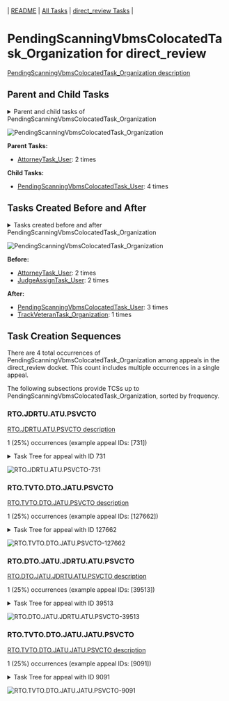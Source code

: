 <!-- DO NOT EDIT THIS FILE.  This file is autogenerated. -->
| [README](../README.md) | [All Tasks](../alltasks.md) | [direct_review Tasks](tasklist.md) |

# PendingScanningVbmsColocatedTask_Organization for direct_review

[PendingScanningVbmsColocatedTask_Organization description](../descr/PendingScanningVbmsColocatedTask_Organization.md)

## Parent and Child Tasks

<details><summary markdown='span'>Parent and child tasks of PendingScanningVbmsColocatedTask_Organization
</summary>

```
digraph G {
rankdir=LR;
node [shape=box]
"PendingScanningVbmsColocatedTask_Organization" -> "PendingScanningVbmsColocatedTask_User" [label=4]
"AttorneyTask_User" -> "PendingScanningVbmsColocatedTask_Organization" [label=2]
}
```
</details>

![PendingScanningVbmsColocatedTask_Organization](dot/PendingScanningVbmsColocatedTask_Organization-parentchild.dot.png)

**Parent Tasks:**

   * [AttorneyTask_User](AttorneyTask_User.md): 2 times

**Child Tasks:**

   * [PendingScanningVbmsColocatedTask_User](PendingScanningVbmsColocatedTask_User.md): 4 times

## Tasks Created Before and After

<details><summary markdown='span'>Tasks created before and after PendingScanningVbmsColocatedTask_Organization</summary>

```
digraph G {
rankdir=LR;

"PendingScanningVbmsColocatedTask_Organization" -> "PendingScanningVbmsColocatedTask_User" [label=3]
"PendingScanningVbmsColocatedTask_Organization" -> "TrackVeteranTask_Organization" [label=1]
"JudgeAssignTask_User" -> "PendingScanningVbmsColocatedTask_Organization" [label=2]
"AttorneyTask_User" -> "PendingScanningVbmsColocatedTask_Organization" [label=2]
}
```
</details>

![PendingScanningVbmsColocatedTask_Organization](dot/PendingScanningVbmsColocatedTask_Organization.dot.png)

**Before:**

   * [AttorneyTask_User](AttorneyTask_User.md): 2 times
   * [JudgeAssignTask_User](JudgeAssignTask_User.md): 2 times

**After:**

   * [PendingScanningVbmsColocatedTask_User](PendingScanningVbmsColocatedTask_User.md): 3 times
   * [TrackVeteranTask_Organization](TrackVeteranTask_Organization.md): 1 times

## Task Creation Sequences

There are 4 total occurrences of PendingScanningVbmsColocatedTask_Organization among appeals in the direct_review docket.  This count includes multiple occurrences in a single appeal.

The following subsections provide TCSs up to PendingScanningVbmsColocatedTask_Organization, sorted by frequency.

### RTO.JDRTU.ATU.PSVCTO

[RTO.JDRTU.ATU.PSVCTO description](../descr/RTO.JDRTU.ATU.PSVCTO.md)

1 (25%) occurrences (example appeal IDs: [731])

<details><summary markdown='span'>Task Tree for appeal with ID 731</summary>

```
@startuml
skinparam {
  ObjectBorderColor #555
  ObjectBorderThickness 0
  ObjectFontStyle bold
  ObjectFontSize 14
  ObjectAttributeFontColor #333
  ObjectAttributeFontSize 12
}
  object 0.RootTask #8dd3c7 {
Organization
}
  object 1.JudgeDecisionReviewTask #d9d9d9 {
User
}
  object 2.AttorneyTask #bc80bd {
User
}
  object 3.PendingScanningVbmsColocatedTask #fccde5 {
Organization  <back:white>    </back>
}
  object 4.PendingScanningVbmsColocatedTask #fccde5 {
User
}
  object 5.TrackVeteranTask #bebada {
Organization
}
  object 6.PendingScanningVbmsColocatedTask #fccde5 {
User
}
  object 7.OtherColocatedTask #80b1d3 {
Organization
}
  object 8.OtherColocatedTask #80b1d3 {
User
}
  object 9.OtherColocatedTask #80b1d3 {
Organization
}
  object 10.OtherColocatedTask #80b1d3 {
User
}
  object 11.BvaDispatchTask #b3de69 {
Organization
}
  object 12.BvaDispatchTask #b3de69 {
User
}
0.RootTask -- 1.JudgeDecisionReviewTask
1.JudgeDecisionReviewTask -- 2.AttorneyTask
2.AttorneyTask -- 3.PendingScanningVbmsColocatedTask
3.PendingScanningVbmsColocatedTask -- 4.PendingScanningVbmsColocatedTask
0.RootTask -- 5.TrackVeteranTask
3.PendingScanningVbmsColocatedTask -- 6.PendingScanningVbmsColocatedTask
2.AttorneyTask -- 7.OtherColocatedTask
7.OtherColocatedTask -- 8.OtherColocatedTask
2.AttorneyTask -- 9.OtherColocatedTask
9.OtherColocatedTask -- 10.OtherColocatedTask
0.RootTask -- 11.BvaDispatchTask
11.BvaDispatchTask -- 12.BvaDispatchTask
@enduml
```
</details>

![RTO.JDRTU.ATU.PSVCTO-731](uml/RTO.JDRTU.ATU.PSVCTO-731.png)

### RTO.TVTO.DTO.JATU.PSVCTO

[RTO.TVTO.DTO.JATU.PSVCTO description](../descr/RTO.TVTO.DTO.JATU.PSVCTO.md)

1 (25%) occurrences (example appeal IDs: [127662])

<details><summary markdown='span'>Task Tree for appeal with ID 127662</summary>

```
@startuml
skinparam {
  ObjectBorderColor #555
  ObjectBorderThickness 0
  ObjectFontStyle bold
  ObjectFontSize 14
  ObjectAttributeFontColor #333
  ObjectAttributeFontSize 12
}
  object 0.RootTask #8dd3c7 {
Organization
}
  object 1.TrackVeteranTask #bebada {
Organization
}
  object 2.DistributionTask #ffffb3 {
Organization
}
  object 3.JudgeAssignTask #ccebc5 {
User
}
  object 4.JudgeDecisionReviewTask #d9d9d9 {
User
}
  object 5.AttorneyTask #bc80bd {
User
}
  object 6.PendingScanningVbmsColocatedTask #fccde5 {
Organization  <back:white>    </back>
}
  object 7.PendingScanningVbmsColocatedTask #fccde5 {
User
}
  object 8.TimedHoldTask #fccde5 {
User
}
  object 9.JudgeAssignTask #ccebc5 {
User
}
  object 10.JudgeDecisionReviewTask #d9d9d9 {
User
}
  object 11.AttorneyTask #bc80bd {
User
}
  object 12.JudgeDecisionReviewTask #d9d9d9 {
User
}
  object 13.JudgeDecisionReviewTask #d9d9d9 {
User
}
  object 14.BvaDispatchTask #b3de69 {
Organization
}
  object 15.BvaDispatchTask #b3de69 {
User
}
  object 16.JudgeDispatchReturnTask #ffffb3 {
User
}
0.RootTask -- 1.TrackVeteranTask
0.RootTask -- 2.DistributionTask
0.RootTask -- 3.JudgeAssignTask
0.RootTask -- 4.JudgeDecisionReviewTask
4.JudgeDecisionReviewTask -- 5.AttorneyTask
5.AttorneyTask -- 6.PendingScanningVbmsColocatedTask
6.PendingScanningVbmsColocatedTask -- 7.PendingScanningVbmsColocatedTask
7.PendingScanningVbmsColocatedTask -- 8.TimedHoldTask
0.RootTask -- 9.JudgeAssignTask
0.RootTask -- 10.JudgeDecisionReviewTask
13.JudgeDecisionReviewTask -- 11.AttorneyTask
0.RootTask -- 12.JudgeDecisionReviewTask
0.RootTask -- 13.JudgeDecisionReviewTask
0.RootTask -- 14.BvaDispatchTask
14.BvaDispatchTask -- 15.BvaDispatchTask
15.BvaDispatchTask -- 16.JudgeDispatchReturnTask
@enduml
```
</details>

![RTO.TVTO.DTO.JATU.PSVCTO-127662](uml/RTO.TVTO.DTO.JATU.PSVCTO-127662.png)

### RTO.DTO.JATU.JDRTU.ATU.PSVCTO

[RTO.DTO.JATU.JDRTU.ATU.PSVCTO description](../descr/RTO.DTO.JATU.JDRTU.ATU.PSVCTO.md)

1 (25%) occurrences (example appeal IDs: [39513])

<details><summary markdown='span'>Task Tree for appeal with ID 39513</summary>

```
@startuml
skinparam {
  ObjectBorderColor #555
  ObjectBorderThickness 0
  ObjectFontStyle bold
  ObjectFontSize 14
  ObjectAttributeFontColor #333
  ObjectAttributeFontSize 12
}
  object 0.RootTask #8dd3c7 {
Organization
}
  object 1.DistributionTask #ffffb3 {
Organization
}
  object 2.JudgeAssignTask #ccebc5 {
User
}
  object 3.JudgeDecisionReviewTask #d9d9d9 {
User
}
  object 4.AttorneyTask #bc80bd {
User
}
  object 5.PendingScanningVbmsColocatedTask #fccde5 {
Organization  <back:white>    </back>
}
  object 6.PendingScanningVbmsColocatedTask #fccde5 {
User
}
  object 7.TimedHoldTask #fccde5 {
User
}
  object 8.TimedHoldTask #fccde5 {
User
}
  object 9.BvaDispatchTask #b3de69 {
Organization
}
  object 10.BvaDispatchTask #b3de69 {
User
}
0.RootTask -- 1.DistributionTask
0.RootTask -- 2.JudgeAssignTask
0.RootTask -- 3.JudgeDecisionReviewTask
3.JudgeDecisionReviewTask -- 4.AttorneyTask
4.AttorneyTask -- 5.PendingScanningVbmsColocatedTask
5.PendingScanningVbmsColocatedTask -- 6.PendingScanningVbmsColocatedTask
6.PendingScanningVbmsColocatedTask -- 7.TimedHoldTask
6.PendingScanningVbmsColocatedTask -- 8.TimedHoldTask
0.RootTask -- 9.BvaDispatchTask
9.BvaDispatchTask -- 10.BvaDispatchTask
@enduml
```
</details>

![RTO.DTO.JATU.JDRTU.ATU.PSVCTO-39513](uml/RTO.DTO.JATU.JDRTU.ATU.PSVCTO-39513.png)

### RTO.TVTO.DTO.JATU.JATU.PSVCTO

[RTO.TVTO.DTO.JATU.JATU.PSVCTO description](../descr/RTO.TVTO.DTO.JATU.JATU.PSVCTO.md)

1 (25%) occurrences (example appeal IDs: [9091])

<details><summary markdown='span'>Task Tree for appeal with ID 9091</summary>

```
@startuml
skinparam {
  ObjectBorderColor #555
  ObjectBorderThickness 0
  ObjectFontStyle bold
  ObjectFontSize 14
  ObjectAttributeFontColor #333
  ObjectAttributeFontSize 12
}
  object 0.RootTask #8dd3c7 {
Organization
}
  object 1.TrackVeteranTask #bebada {
Organization
}
  object 2.DistributionTask #ffffb3 {
Organization
}
  object 3.JudgeAssignTask #ccebc5 {
User
}
  object 4.JudgeDecisionReviewTask #d9d9d9 {
User
}
  object 5.AttorneyTask #bc80bd {
User
}
  object 6.JudgeAssignTask #ccebc5 {
User
}
  object 7.JudgeDecisionReviewTask #d9d9d9 {
User
}
  object 8.AttorneyTask #bc80bd {
User
}
  object 9.JudgeAssignTask #ccebc5 {
User
}
  object 10.PendingScanningVbmsColocatedTask #fccde5 {
Organization  <back:white>    </back>
}
  object 11.PendingScanningVbmsColocatedTask #fccde5 {
User
}
  object 12.PendingScanningVbmsColocatedTask #fccde5 {
User
}
  object 13.TimedHoldTask #fccde5 {
User
}
  object 14.TimedHoldTask #fccde5 {
User
}
  object 15.TimedHoldTask #fccde5 {
User
}
  object 16.TimedHoldTask #fccde5 {
User
}
  object 17.TimedHoldTask #fccde5 {
User
}
  object 18.JudgeAssignTask #ccebc5 {
User
}
  object 19.JudgeDecisionReviewTask #d9d9d9 {
User
}
  object 20.AttorneyTask #bc80bd {
User
}
  object 21.VeteranRecordRequest #ffed6f {
Organization
}
  object 22.BvaDispatchTask #b3de69 {
Organization
}
  object 23.BvaDispatchTask #b3de69 {
User
}
  object 24.BoardGrantEffectuationTask #80b1d3 {
Organization
}
0.RootTask -- 1.TrackVeteranTask
0.RootTask -- 2.DistributionTask
0.RootTask -- 3.JudgeAssignTask
0.RootTask -- 4.JudgeDecisionReviewTask
4.JudgeDecisionReviewTask -- 5.AttorneyTask
0.RootTask -- 6.JudgeAssignTask
0.RootTask -- 7.JudgeDecisionReviewTask
7.JudgeDecisionReviewTask -- 8.AttorneyTask
0.RootTask -- 9.JudgeAssignTask
9.JudgeAssignTask -- 10.PendingScanningVbmsColocatedTask
10.PendingScanningVbmsColocatedTask -- 11.PendingScanningVbmsColocatedTask
10.PendingScanningVbmsColocatedTask -- 12.PendingScanningVbmsColocatedTask
12.PendingScanningVbmsColocatedTask -- 13.TimedHoldTask
12.PendingScanningVbmsColocatedTask -- 14.TimedHoldTask
12.PendingScanningVbmsColocatedTask -- 15.TimedHoldTask
12.PendingScanningVbmsColocatedTask -- 16.TimedHoldTask
12.PendingScanningVbmsColocatedTask -- 17.TimedHoldTask
0.RootTask -- 18.JudgeAssignTask
0.RootTask -- 19.JudgeDecisionReviewTask
19.JudgeDecisionReviewTask -- 20.AttorneyTask
0.RootTask -- 21.VeteranRecordRequest
0.RootTask -- 22.BvaDispatchTask
22.BvaDispatchTask -- 23.BvaDispatchTask
@enduml
```
</details>

![RTO.TVTO.DTO.JATU.JATU.PSVCTO-9091](uml/RTO.TVTO.DTO.JATU.JATU.PSVCTO-9091.png)

